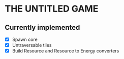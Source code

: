 # THE UNTITLED GAME

## Currently implemented

- [x] Spawn core
- [x] Untraversable tiles
- [x] Build Resource and Resource to Energy converters